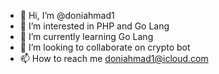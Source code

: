 - 👋 Hi, I’m @doniahmad1
- 👀 I’m interested in PHP and Go Lang
- 🌱 I’m currently learning Go Lang
- 💞️ I’m looking to collaborate on crypto bot
- 📫 How to reach me doniahmad1@icloud.com

<!---
doniahmad1/doniahmad1 is a ✨ special ✨ repository because its `README.md` (this file) appears on your GitHub profile.
You can click the Preview link to take a look at your changes.
--->
